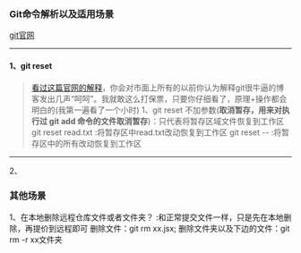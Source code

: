 ### Git命令解析以及适用场景
[git官网](https://git-scm.com/docs)

---
#### 1、git reset
> [看过这篇官网的解释](https://git-scm.com/book/zh/v2/Git-%E5%B7%A5%E5%85%B7-%E9%87%8D%E7%BD%AE%E6%8F%AD%E5%AF%86#r_git_reset)，你会对市面上所有的以前你认为解释git很牛逼的博客发出几声“呵呵”。我就敢这么打保票，只要你仔细看了，原理+操作都会明白的(我第一遍看了一个小时)
1、git reset 不加参数(**取消暂存，用来对执行过 git add 命令的文件取消暂存**)：只代表将暂存区域文件恢复到工作区
> git reset read.txt :将暂存区中read.txt改动恢复到工作区
> git reset -- :将暂存区中的所有改动恢复到工作区

---
2、





### 其他场景
1、在本地删除远程仓库文件或者文件夹？
	:和正常提交文件一样，只是先在本地删除，再提价到远程即可
	删除文件：git rm xx.jsx; 删除文件夹以及下边的文件：git rm -r xx文件夹